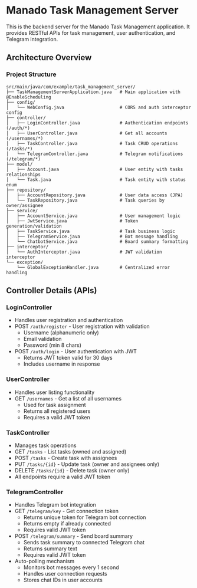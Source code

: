 # Manado Task Management Server

This is the backend server for the Manado Task Management application. It provides RESTful APIs for task management, user authentication, and Telegram integration.

## Architecture Overview

### Project Structure
```
src/main/java/com/example/task_management_server/
├── TaskManagementServerApplication.java   # Main application with @EnableScheduling
├── config/
│   └── WebConfig.java                     # CORS and auth interceptor config
├── controller/
│   ├── LoginController.java               # Authentication endpoints (/auth/*)
│   ├── UserController.java                # Get all accounts (/usernames/*)
│   ├── TaskController.java                # Task CRUD operations (/tasks/*)
│   └── TelegramController.java            # Telegram notifications (/telegram/*)
├── model/
│   ├── Account.java                       # User entity with tasks relationships
│   └── Task.java                          # Task entity with status enum
├── repository/
│   ├── AccountRepository.java             # User data access (JPA)
│   └── TaskRepository.java                # Task queries by owner/assignee
├── service/
│   ├── AccountService.java                # User management logic
│   ├── JwtService.java                    # Token generation/validation
│   ├── TaskService.java                   # Task business logic
│   ├── TelegramService.java               # Bot message handling
│   └── ChatbotService.java                # Board summary formatting
├── interceptor/
│   └── AuthInterceptor.java               # JWT validation interceptor
└── exception/
    └── GlobalExceptionHandler.java        # Centralized error handling
```

## Controller Details (APIs)

### LoginController
- Handles user registration and authentication
- POST `/auth/register` - User registration with validation
  - Username (alphanumeric only)
  - Email validation
  - Password (min 8 chars)
- POST `/auth/login` - User authentication with JWT
  - Returns JWT token valid for 30 days
  - Includes username in response

### UserController
- Handles user listing functionality
- GET `/usernames` - Get a list of all usernames
  - Used for task assignment
  - Returns all registered users
  - Requires a valid JWT token

### TaskController
- Manages task operations
- GET `/tasks` - List tasks (owned and assigned)
- POST `/tasks` - Create task with assignees
- PUT `/tasks/{id}` - Update task (owner and assignees only)
- DELETE `/tasks/{id}` - Delete task (owner only)
- All endpoints require a valid JWT token

### TelegramController
- Handles Telegram bot integration
- GET `/telegram/key` - Get connection token
  - Returns unique token for Telegram bot connection
  - Returns empty if already connected
  - Requires valid JWT token
- POST `/telegram/summary` - Send board summary
  - Sends task summary to connected Telegram chat
  - Returns summary text
  - Requires valid JWT token
- Auto-polling mechanism
  - Monitors bot messages every 1 second
  - Handles user connection requests
  - Stores chat IDs in user accounts
